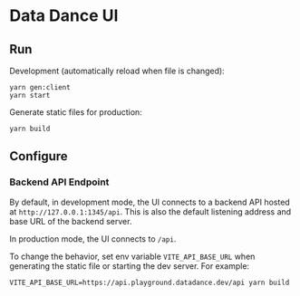 # Data Dance UI

## Run

Development (automatically reload when file is changed):

```shell
yarn gen:client
yarn start
```

Generate static files for production:

```shell
yarn build
```

## Configure

### Backend API Endpoint

By default, in development mode, the UI connects to a backend API hosted at `http://127.0.0.1:1345/api`. This is also the default listening address and base URL of the backend server.

In production mode, the UI connects to `/api`.

To change the behavior, set env variable `VITE_API_BASE_URL` when generating the static file or starting the dev server. For example:

```shell
VITE_API_BASE_URL=https://api.playground.datadance.dev/api yarn build
```
